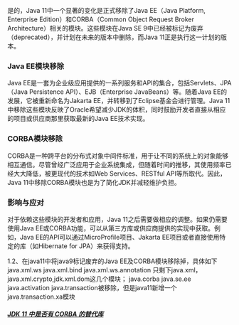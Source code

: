 是的，Java 11中一个显著的变化是正式移除了Java EE（Java Platform, Enterprise Edition）和CORBA（Common Object Request Broker Architecture）相关的模块。这些模块在Java SE 9中已经被标记为废弃（deprecated），并计划在未来的版本中删除，而Java 11正是执行这一计划的版本。

### Java EE模块移除

Java EE是一套为企业级应用提供的一系列服务和API的集合，包括Servlets、JPA（Java Persistence API）、EJB（Enterprise JavaBeans）等。随着Java EE的发展，它被重新命名为Jakarta EE，并转移到了Eclipse基金会进行管理。Java 11中移除这些模块反映了Oracle希望减少JDK的体积，同时鼓励开发者直接从相应的项目或供应商那里获取最新的Java EE技术实现。

### CORBA模块移除

CORBA是一种跨平台的分布式对象中间件标准，用于让不同的系统上的对象能够相互通信。尽管曾经广泛应用于企业系统集成，但随着时间的推移，其使用频率已经大大降低，被更现代的技术如Web Services、RESTful API等所取代。因此，Java 11中移除CORBA模块也是为了简化JDK并减轻维护负担。

### 影响与应对

对于依赖这些模块的开发者和应用，Java 11之后需要做相应的调整。如果仍需要使用Java EE或CORBA功能，可以从第三方库或供应商提供的实现中获取。例如，Java EE的API可以通过MicroProfile项目、Jakarta EE项目或者直接使用特定的库（如Hibernate for JPA）来获得支持。


1.2、在java11中将java9标记废弃的Java EE及CORBA模块移除掉，具体如下
java.xml.ws
java.xml.bind
java.xml.ws.annotation
只剩下java.xml，java.xml.crypto,jdk.xml.dom这几个模块；
java.corba
java.se.ee
java.activation
java.transaction被移除，但是java11新增一个java.transaction.xa模块


##### [JDK 11 中是否有 CORBA 的替代库](https://segmentfault.com/q/1010000042942499)

